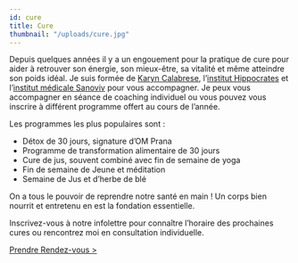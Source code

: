 ```yaml
---
id: cure
title: Cure
thumbnail: "/uploads/cure.jpg"
---
```


Depuis quelques années il y a un engouement pour la pratique de cure pour aider à retrouver son énergie, son mieux-être, sa vitalité et même atteindre son poids idéal. Je suis formée de [Karyn Calabrese](https://karynraw.com/), l’[institut Hippocrates](https://instituthippocrates.com/) et l’[institut médicale Sanoviv](https://www.sanoviv.com/) pour vous accompagner. Je peux vous accompagner en séance de coaching individuel ou vous pouvez vous inscrire à différent programme offert au cours de l’année.

Les programmes les plus populaires sont :

- Détox de 30 jours, signature d’OM Prana
- Programme de transformation alimentaire de 30 jours
- Cure de jus, souvent combiné avec fin de semaine de yoga
- Fin de semaine de Jeune et méditation
- Semaine de Jus et d’herbe de blé

On a tous le pouvoir de reprendre notre santé en main ! Un corps bien nourrit et entretenu en est la fondation essentielle.

Inscrivez-vous à notre infolettre pour connaître l’horaire des prochaines cures ou rencontrez moi en consultation individuelle.

[Prendre Rendez-vous >](https://www.gorendezvous.com/homepage/111690)
